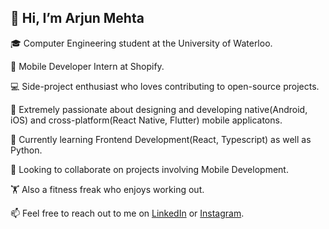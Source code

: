 ## 👋 Hi, I’m Arjun Mehta

🎓 Computer Engineering student at the University of Waterloo. 

🏢 Mobile Developer Intern at Shopify.

💻 Side-project enthusiast who loves contributing to open-source projects.

🚀 Extremely passionate about designing and developing native(Android, iOS) and cross-platform(React Native, Flutter) mobile applicatons.

🌱 Currently learning Frontend Development(React, Typescript) as well as Python.

💞️ Looking to collaborate on projects involving Mobile Development.

🏋️ Also a fitness freak who enjoys working out.

📫 Feel free to reach out to me on [LinkedIn](https://www.linkedin.com/in/arjunmehtaa) or [Instagram](https://www.instagram.com/arjunmehtaa).

<!---
arjunmehtaa/arjunmehtaa is a ✨ special ✨ repository because its `README.md` (this file) appears on your GitHub profile.
You can click the Preview link to take a look at your changes.
--->
